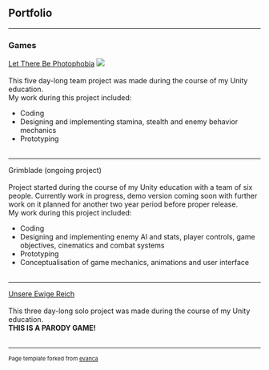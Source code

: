 ## Portfolio

---

### Games

[Let There Be Photophobia](https://callmetoots.itch.io/let-there-be-photophobia)
<img src="https://img.itch.zone/aW1nLzc2NTQ3NTEucG5n/original/B%2FV6Le.png?raw=true"/>
<br><br>This five day-long team project was made during the course of my Unity education.<br>My work during this project included:
- Coding
- Designing and implementing stamina, stealth and enemy behavior mechanics
- Prototyping<br><br>

---

Grimblade (ongoing project)
<br><br>Project started during the course of my Unity education with a team of six people. Currently work in progress, demo version coming soon with further work on it planned for another two year period before proper release.<br>My work during this project included:
- Coding
- Designing and implementing enemy AI and stats, player controls, game objectives, cinematics and combat systems
- Prototyping
- Conceptualisation of game mechanics, animations and user interface<br><br>

---

[Unsere Ewige Reich](https://marxshady.itch.io/unsere-ewige-reich)
<br><br>This three day-long solo project was made during the course of my Unity education.<br><b>THIS IS A PARODY GAME!</b><br><br>

---

<!--
### Category Name 2

- [Project 1 Title](http://example.com/)
- [Project 2 Title](http://example.com/)
- [Project 3 Title](http://example.com/)
- [Project 4 Title](http://example.com/)
- [Project 5 Title](http://example.com/)

---




---
-->
<p style="font-size:11px">Page template forked from <a href="https://github.com/evanca/quick-portfolio">evanca</a></p>
<!-- Remove above link if you don't want to attibute -->
